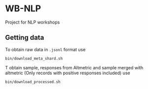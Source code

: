 # WB-NLP
Project for NLP workshops

## Getting data
To obtain raw data in `.jsonl` format use
```
bin/download_meta_shard.sh
```
T obtain sample, responses from Altmetric and sample merged with altmetric (Only records with positive responses included) use
```
bin/download_processed.sh
```
